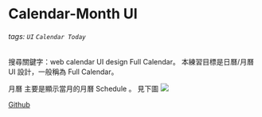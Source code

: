 # Calendar-Month UI
###### tags: `UI` `Calendar Today `

搜尋關鍵字：web calendar UI design Full Calendar。
本練習目標是日曆/月曆 UI 設計，一般稱為 Full Calendar。

月曆
主要是顯示當月的月曆 Schedule 。
見下圖
![](https://i.imgur.com/FyoJtpN.png)

[Github](https://github.com/capeta0507/UI_Calendar/tree/main/Month)